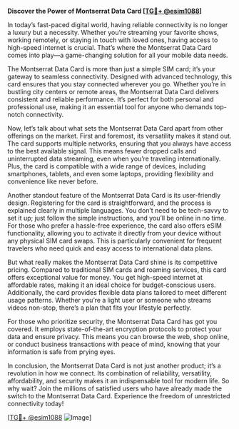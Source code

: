 **Discover the Power of Montserrat Data Card [[TG💪+ @esim1088](https://t.me/s/esim1088)]**

In today’s fast-paced digital world, having reliable connectivity is no longer a luxury but a necessity. Whether you’re streaming your favorite shows, working remotely, or staying in touch with loved ones, having access to high-speed internet is crucial. That’s where the Montserrat Data Card comes into play—a game-changing solution for all your mobile data needs.

The Montserrat Data Card is more than just a simple SIM card; it’s your gateway to seamless connectivity. Designed with advanced technology, this card ensures that you stay connected wherever you go. Whether you’re in bustling city centers or remote areas, the Montserrat Data Card delivers consistent and reliable performance. It’s perfect for both personal and professional use, making it an essential tool for anyone who demands top-notch connectivity.

Now, let’s talk about what sets the Montserrat Data Card apart from other offerings on the market. First and foremost, its versatility makes it stand out. The card supports multiple networks, ensuring that you always have access to the best available signal. This means fewer dropped calls and uninterrupted data streaming, even when you’re traveling internationally. Plus, the card is compatible with a wide range of devices, including smartphones, tablets, and even some laptops, providing flexibility and convenience like never before.

Another standout feature of the Montserrat Data Card is its user-friendly design. Registering for the card is straightforward, and the process is explained clearly in multiple languages. You don’t need to be tech-savvy to set it up; just follow the simple instructions, and you’ll be online in no time. For those who prefer a hassle-free experience, the card also offers eSIM functionality, allowing you to activate it directly from your device without any physical SIM card swaps. This is particularly convenient for frequent travelers who need quick and easy access to international data plans.

But what really makes the Montserrat Data Card shine is its competitive pricing. Compared to traditional SIM cards and roaming services, this card offers exceptional value for money. You get high-speed internet at affordable rates, making it an ideal choice for budget-conscious users. Additionally, the card provides flexible data plans tailored to meet different usage patterns. Whether you’re a light user or someone who streams videos non-stop, there’s a plan that fits your lifestyle perfectly.

For those who prioritize security, the Montserrat Data Card has got you covered. It employs state-of-the-art encryption protocols to protect your data and ensure privacy. This means you can browse the web, shop online, or conduct business transactions with peace of mind, knowing that your information is safe from prying eyes.

In conclusion, the Montserrat Data Card is not just another product; it’s a revolution in how we connect. Its combination of reliability, versatility, affordability, and security makes it an indispensable tool for modern life. So why wait? Join the millions of satisfied users who have already made the switch to the Montserrat Data Card. Experience the freedom of unrestricted connectivity today!

[[TG💪+ @esim1088](https://t.me/s/esim1088) ![Image](https://i.postimg.cc/Y0z9fWf4/image.png)]